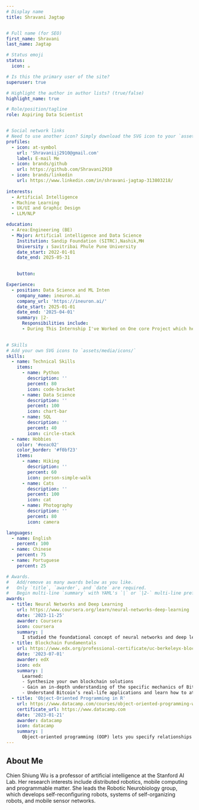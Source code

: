 ```yaml
---
# Display name
title: Shravani Jagtap


# Full name (for SEO)
first_name: Shravani
last_name: Jagtap

# Status emoji
status:
  icon: ☕️

# Is this the primary user of the site?
superuser: true

# Highlight the author in author lists? (true/false)
highlight_name: true

# Role/position/tagline
role: Aspiring Data Scientist


# Social network links
# Need to use another icon? Simply download the SVG icon to your `assets/media/icons/` folder.
profiles:
  - icon: at-symbol
    url: 'Shravaniij2910@gmail.com'
    label: E-mail Me
  - icon: brands/github
    url: https://github.com/Shravani2910
  - icon: brands/linkedin
    url: https://www.linkedin.com/in/shravani-jagtap-313803218/
  
interests:
  - Artificial Intelligence
  - Machine Learning
  - UX/UI and Graphic Design
  - LLM/NLP

education:
  - Area:Engineering (BE)
  - Major: Artificial intelligence and Data Science
    Institution: Sandip Foundation (SITRC),Nashik,MH
    University : Savitribai Phule Pune University
    date_start: 2022-01-01
    date_end: 2025-05-31

     
    button:

Experience:
  - position: Data Science and ML Inten
    company_name: ineuron.ai
    company_url: 'https://ineuron.ai/'
    date_start: 2025-01-01
    date_end: '2025-04-01'
    summary: |2-
      Responsibilities include:
      - During This Internship I've Worked on One core Project which helps me to apply my Data and ML skills to solve real world problems
    

# Skills
# Add your own SVG icons to `assets/media/icons/`
skills:
  - name: Technical Skills
    items:
      - name: Python
        description: ''
        percent: 80
        icon: code-bracket
      - name: Data Science
        description: ''
        percent: 100
        icon: chart-bar
      - name: SQL
        description: ''
        percent: 40
        icon: circle-stack
  - name: Hobbies
    color: '#eeac02'
    color_border: '#f0bf23'
    items:
      - name: Hiking
        description: ''
        percent: 60
        icon: person-simple-walk
      - name: Cats
        description: ''
        percent: 100
        icon: cat
      - name: Photography
        description: ''
        percent: 80
        icon: camera

languages:
  - name: English
    percent: 100
  - name: Chinese
    percent: 75
  - name: Portuguese
    percent: 25

# Awards.
#   Add/remove as many awards below as you like.
#   Only `title`, `awarder`, and `date` are required.
#   Begin multi-line `summary` with YAML's `|` or `|2-` multi-line prefix and indent 2 spaces below.
awards:
  - title: Neural Networks and Deep Learning
    url: https://www.coursera.org/learn/neural-networks-deep-learning
    date: '2023-11-25'
    awarder: Coursera
    icon: coursera
    summary: |
      I studied the foundational concept of neural networks and deep learning. By the end, I was familiar with the significant technological trends driving the rise of deep learning; build, train, and apply fully connected deep neural networks; implement efficient (vectorized) neural networks; identify key parameters in a neural network’s architecture; and apply deep learning to your own applications.
  - title: Blockchain Fundamentals
    url: https://www.edx.org/professional-certificate/uc-berkeleyx-blockchain-fundamentals
    date: '2023-07-01'
    awarder: edX
    icon: edx
    summary: |
      Learned:
      - Synthesize your own blockchain solutions
      - Gain an in-depth understanding of the specific mechanics of Bitcoin
      - Understand Bitcoin’s real-life applications and learn how to attack and destroy Bitcoin, Ethereum, smart contracts and Dapps, and alternatives to Bitcoin’s Proof-of-Work consensus algorithm
  - title: 'Object-Oriented Programming in R'
    url: https://www.datacamp.com/courses/object-oriented-programming-with-s3-and-r6-in-r
    certificate_url: https://www.datacamp.com
    date: '2023-01-21'
    awarder: datacamp
    icon: datacamp
    summary: |
      Object-oriented programming (OOP) lets you specify relationships between functions and the objects that they can act on, helping you manage complexity in your code. This is an intermediate level course, providing an introduction to OOP, using the S3 and R6 systems. S3 is a great day-to-day R programming tool that simplifies some of the functions that you write. R6 is especially useful for industry-specific analyses, working with web APIs, and building GUIs.
---
```


## About Me

Chien Shiung Wu is a professor of artificial intelligence at the Stanford AI Lab. Her research interests include distributed robotics, mobile computing and programmable matter. She leads the Robotic Neurobiology group, which develops self-reconfiguring robots, systems of self-organizing robots, and mobile sensor networks.
